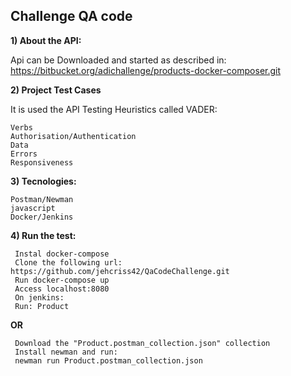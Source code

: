 ## Challenge QA code

**1) About the API:**

  Api can be Downloaded and started as described in:
  https://bitbucket.org/adichallenge/products-docker-composer.git
  
**2) Project Test Cases**

It is used the API Testing Heuristics called VADER:

    Verbs
    Authorisation/Authentication
    Data
    Errors
    Responsiveness

**3) Tecnologies:**

    Postman/Newman
    javascript
    Docker/Jenkins
    

**4) Run the test:**

	 Instal docker-compose
	 Clone the following url: https://github.com/jehcriss42/QaCodeChallenge.git
	 Run docker-compose up
	 Access localhost:8080
	 On jenkins:
	 Run: Product

**OR**

	 Download the "Product.postman_collection.json" collection
	 Install newman and run:
	 newman run Product.postman_collection.json
